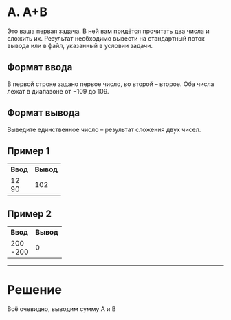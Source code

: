 # A. A+B

Это ваша первая задача. В ней вам придётся прочитать два числа и сложить их. Результат необходимо вывести на стандартный поток вывода или в файл, указанный в условии задачи.

## Формат ввода

В первой строке задано первое число, во второй – второе. Оба числа лежат в диапазоне от −109 до 109. 

## Формат вывода

Выведите единственное число – результат сложения двух чисел. 

## Пример 1
<table>
<tr><td><b>Ввод</b></td><td><b>Вывод</b></td></tr>
<tr><td>12<br>90</td><td>102</td></tr>
</table>

## Пример 2
<table>
<tr><td><b>Ввод</b></td><td><b>Вывод</b></td></tr>
<tr><td>200<br>-200</td><td>0</td></tr>
</table>

---
# Решение

Всё очевидно, выводим сумму A и B